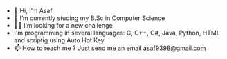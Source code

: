 - 👋 Hi, I’m Asaf
- 🌱 I’m currently studing my B.Sc in Computer Science 
- 🐱‍👤 I’m looking for a new challenge 
- I'm programming in several languages: C, C++, C#, Java, Python, HTML and scriptig using Auto Hot Key
- 📫 How to reach me ? 
    Just send me an email asaf9398@gmail.com

<!---
asaf9398/asaf9398 is a ✨ special ✨ repository because its `README.md` (this file) appears on your GitHub profile.
You can click the Preview link to take a look at your changes.
--->
